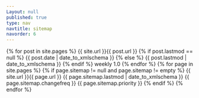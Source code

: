 ```yaml
---
Layout: null
published: true
type: nav
navtitle: sitemap
navorder: 6
---
```



<?xml version="1.0" encoding="UTF-8"?>
<urlset xmlns:xsi="http://www.w3.org/2001/XMLSchema-instance" xsi:schemaLocation="http://www.sitemaps.org/schemas/sitemap/0.9 http://www.sitemaps.org/schemas/sitemap/0.9/sitemap.xsd" xmlns="http://www.sitemaps.org/schemas/sitemap/0.9">
  {% for post in site.pages %}
    <url>
      <loc>{{ site.url }}{{ post.url }}</loc>
      {% if post.lastmod == null %}
        <lastmod>{{ post.date | date_to_xmlschema }}</lastmod>
      {% else %}
        <lastmod>{{ post.lastmod | date_to_xmlschema }}</lastmod>
      {% endif %}
      <changefreq>weekly</changefreq>
      <priority>1.0</priority>
    </url>
  {% endfor %}
  {% for page in site.pages %}
    {% if page.sitemap != null and page.sitemap != empty %}
      <url>
        <loc>{{ site.url }}{{ page.url }}</loc>
        <lastmod>{{ page.sitemap.lastmod | date_to_xmlschema }}</lastmod>
        <changefreq>{{ page.sitemap.changefreq }}</changefreq>
        <priority>{{ page.sitemap.priority }}</priority>
       </url>
    {% endif %}
  {% endfor %}
</urlset>